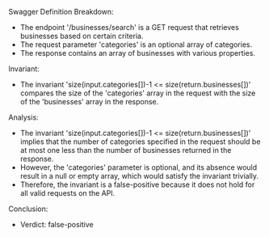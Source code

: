 Swagger Definition Breakdown:
- The endpoint '/businesses/search' is a GET request that retrieves businesses based on certain criteria.
- The request parameter 'categories' is an optional array of categories.
- The response contains an array of businesses with various properties.

Invariant:
- The invariant 'size(input.categories[])-1 <= size(return.businesses[])' compares the size of the 'categories' array in the request with the size of the 'businesses' array in the response.

Analysis:
- The invariant 'size(input.categories[])-1 <= size(return.businesses[])' implies that the number of categories specified in the request should be at most one less than the number of businesses returned in the response.
- However, the 'categories' parameter is optional, and its absence would result in a null or empty array, which would satisfy the invariant trivially.
- Therefore, the invariant is a false-positive because it does not hold for all valid requests on the API.

Conclusion:
- Verdict: false-positive
